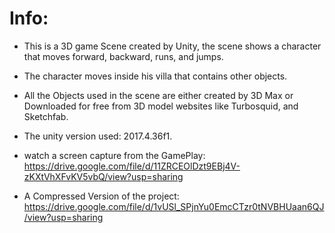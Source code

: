 # Info:
- This is a 3D game Scene created by Unity, the scene shows a character that moves forward, backward, runs, and jumps.

- The character moves inside his villa that contains other objects.

- All the Objects used in the scene are either created by 3D Max or Downloaded for free from 3D model websites like Turbosquid, and Sketchfab.

- The unity version used: 2017.4.36f1.

-  watch a screen capture from the GamePlay: https://drive.google.com/file/d/11ZRCEOlDzt9EBj4V-zKXtVhXFvKV5vbQ/view?usp=sharing

-  A Compressed Version of the project: https://drive.google.com/file/d/1vUSl_SPjnYu0EmcCTzr0tNVBHUaan6QJ/view?usp=sharing
